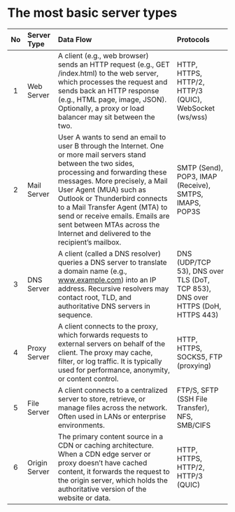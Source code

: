 # The most basic server types

| No | Server Type | Data Flow | Protocols |
|:----:|:----|:----|:----|
| 1 | Web Server | A client (e.g., web browser) sends an HTTP request (e.g., GET /index.html) to the web server, which processes the request and sends back an HTTP response (e.g., HTML page, image, JSON). Optionally, a proxy or load balancer may sit between the two. | HTTP, HTTPS, HTTP/2, HTTP/3 (QUIC), WebSocket (ws/wss) |
| 2 | Mail Server | User A wants to send an email to user B through the Internet. One or more mail servers stand between the two sides, processing and forwarding these messages. More precisely, a Mail User Agent (MUA) such as Outlook or Thunderbird connects to a Mail Transfer Agent (MTA) to send or receive emails. Emails are sent between MTAs across the Internet and delivered to the recipient’s mailbox. | SMTP (Send), POP3, IMAP (Receive), SMTPS, IMAPS, POP3S |
| 3 | DNS Server | A client (called a DNS resolver) queries a DNS server to translate a domain name (e.g., www.example.com) into an IP address. Recursive resolvers may contact root, TLD, and authoritative DNS servers in sequence. | DNS (UDP/TCP 53), DNS over TLS (DoT, TCP 853), DNS over HTTPS (DoH, HTTPS 443) |
| 4 | Proxy Server | A client connects to the proxy, which forwards requests to external servers on behalf of the client. The proxy may cache, filter, or log traffic. It is typically used for performance, anonymity, or content control. | HTTP, HTTPS, SOCKS5, FTP (proxying) |
| 5 | File Server | A client connects to a centralized server to store, retrieve, or manage files across the network. Often used in LANs or enterprise environments. | FTP/S, SFTP (SSH File Transfer), NFS, SMB/CIFS |
| 6 | Origin Server | The primary content source in a CDN or caching architecture. When a CDN edge server or proxy doesn’t have cached content, it forwards the request to the origin server, which holds the authoritative version of the website or data. | HTTP, HTTPS, HTTP/2, HTTP/3 (QUIC) |
